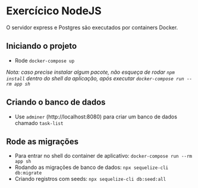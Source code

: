 # Exercícico NodeJS

O servidor express e Postgres são executados por containers Docker.

## Iniciando o projeto

- Rode `docker-compose up`

_Nota: caso precise instalar algum pacote, não esqueça de rodar `npm install` dentro do shell da aplicação, após executar `docker-compose run --rm app sh`_

## Criando o banco de dados

- Use `adminer` (http://localhost:8080) para criar um banco de dados chamado `task-list`

## Rode as migrações

- Para entrar no shell do container de aplicativo: `docker-compose run --rm app sh`
- Rodando as migrações de banco de dados: `npx sequelize-cli db:migrate`
- Criando registros com seeds: `npx sequelize-cli db:seed:all`
